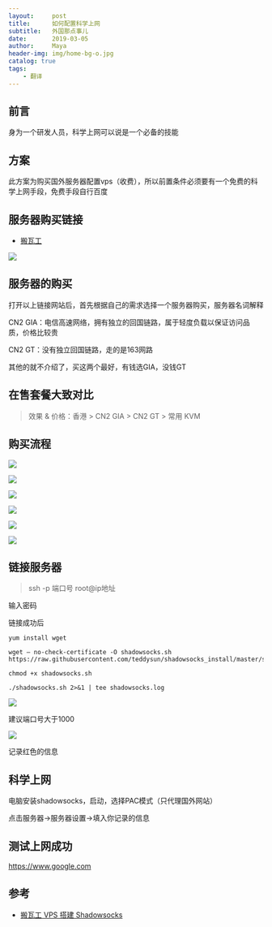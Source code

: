 ```yaml
---
layout:     post
title:      如何配置科学上网
subtitle:   外国那点事儿
date:       2019-03-05
author:     Maya
header-img: img/home-bg-o.jpg
catalog: true
tags:
    - 翻译
---
```


## 前言

身为一个研发人员，科学上网可以说是一个必备的技能

## 方案

此方案为购买国外服务器配置vps（收费），所以前置条件必须要有一个免费的科学上网手段，免费手段自行百度

## 服务器购买链接

- [搬瓦工](https://banwagong.cn/)

![](http://pnvs34s5v.bkt.clouddn.com/WechatIMG8.png)


## 服务器的购买

打开以上链接网站后，首先根据自己的需求选择一个服务器购买，服务器名词解释

CN2 GIA：电信高速网络，拥有独立的回国链路，属于轻度负载以保证访问品质，价格比较贵

CN2 GT：没有独立回国链路，走的是163网路

其他的就不介绍了，买这两个最好，有钱选GIA，没钱GT

## 在售套餐大致对比

>效果 & 价格：香港 > CN2 GIA > CN2 GT > 常用 KVM

## 购买流程

![](http://pnvs34s5v.bkt.clouddn.com/0_th3iB6_X8j-yaiTr.png)

![](http://pnvs34s5v.bkt.clouddn.com/0_ziffu3ofSgvS7D_k.png)

![](http://pnvs34s5v.bkt.clouddn.com/0_BP2q97iqL0d6sY4m.png)

![](http://pnvs34s5v.bkt.clouddn.com/0_OxZwctYCMvpIP8Bl.png)

![](http://pnvs34s5v.bkt.clouddn.com/0_SwBWumRTkrKu6I1W.png)

![](http://pnvs34s5v.bkt.clouddn.com/0_QSMtHx94cC4q3bDI.png)

## 链接服务器

>ssh -p 端口号 root@ip地址

输入密码

链接成功后

```
yum install wget

wget — no-check-certificate -O shadowsocks.sh https://raw.githubusercontent.com/teddysun/shadowsocks_install/master/shadowsocks.sh

chmod +x shadowsocks.sh

./shadowsocks.sh 2>&1 | tee shadowsocks.log

```

![](http://pnvs34s5v.bkt.clouddn.com/0_JZ1LolUwuTHILQ3-.png)

建议端口号大于1000

![](http://pnvs34s5v.bkt.clouddn.com/0__CnWyN8A_R0zAmFz.png)

记录红色的信息

## 科学上网

电脑安装shadowsocks，启动，选择PAC模式（只代理国外网站）

点击服务器->服务器设置->填入你记录的信息

## 测试上网成功

https://www.google.com

## 参考

- [搬瓦工 VPS 搭建 Shadowsocks](https://medium.com/@jackme256/%E6%90%AC%E7%93%A6%E5%B7%A5-vps-%E6%90%AD%E5%BB%BA-shadowsocks-ss-%E7%A7%91%E5%AD%A6%E4%B8%8A%E7%BD%91%E5%9B%BE%E6%96%87%E6%95%99%E7%A8%8B-ss%E5%A4%9A%E7%94%A8%E6%88%B7%E9%85%8D%E7%BD%AE%E4%BC%98%E5%8C%96-efc6dda704fe)

